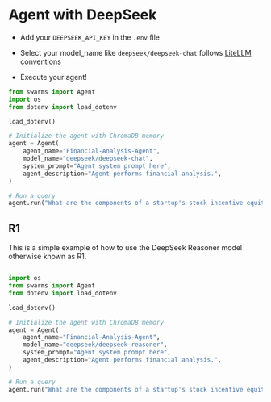 # Agent with DeepSeek

- Add your `DEEPSEEK_API_KEY` in the `.env` file

- Select your model_name like `deepseek/deepseek-chat` follows [LiteLLM conventions](https://docs.litellm.ai/docs/providers/deepseek)

- Execute your agent!

```python
from swarms import Agent
import os
from dotenv import load_dotenv

load_dotenv()

# Initialize the agent with ChromaDB memory
agent = Agent(
    agent_name="Financial-Analysis-Agent",
    model_name="deepseek/deepseek-chat",
    system_prompt="Agent system prompt here",
    agent_description="Agent performs financial analysis.",
)

# Run a query
agent.run("What are the components of a startup's stock incentive equity plan?")
```

## R1

This is a simple example of how to use the DeepSeek Reasoner model otherwise known as R1.

```python

import os
from swarms import Agent
from dotenv import load_dotenv

load_dotenv()

# Initialize the agent with ChromaDB memory
agent = Agent(
    agent_name="Financial-Analysis-Agent",
    model_name="deepseek/deepseek-reasoner",
    system_prompt="Agent system prompt here",
    agent_description="Agent performs financial analysis.",
)

# Run a query
agent.run("What are the components of a startup's stock incentive equity plan?")
```
